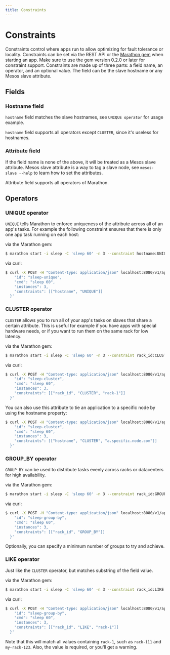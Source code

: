 ```yaml
---
title: Constraints
---
```


# Constraints

Constraints control where apps run to allow optimizing for fault tolerance or locality.
Constraints can be set via the REST API or the [Marathon gem](https://rubygems.org/gems/marathon_client) when starting an app. Make sure to use the gem version 0.2.0 or later for constraint support. Constraints are made up of three parts: a field name, an operator, and an optional value. The field can be the slave hostname or any Mesos slave attribute.

## Fields

### Hostname field

`hostname` field matches the slave hostnames, see `UNIQUE operator` for usage example.

`hostname` field supports all operators except `CLUSTER`, since it's useless for hostnames.

### Attribute field

If the field name is none of the above, it will be treated as a Mesos slave attribute. Mesos slave attribute is a way to tag a slave node, see `mesos-slave --help` to learn how to set the attributes.

Attribute field supports all operators of Marathon.

## Operators

### UNIQUE operator

`UNIQUE` tells Marathon to enforce uniqueness of the attribute across all of an app's tasks. For example the following constraint ensures that there is only one app task running on each host:

via the Marathon gem:

``` bash
$ marathon start -i sleep -C 'sleep 60' -n 3 --constraint hostname:UNIQUE
```

via curl:

``` bash
$ curl -X POST -H "Content-type: application/json" localhost:8080/v1/apps/start -d '{
    "id": "sleep-unique",
    "cmd": "sleep 60",
    "instances": 3,
    "constraints": [["hostname", "UNIQUE"]]
  }'
```

### CLUSTER operator

`CLUSTER` allows you to run all of your app's tasks on slaves that share a certain attribute. This is useful for example if you have apps with special hardware needs, or if you want to run them on the same rack for low latency.

via the Marathon gem:

``` bash
$ marathon start -i sleep -C 'sleep 60' -n 3 --constraint rack_id:CLUSTER:rack-1
```

via curl:

``` bash
$ curl -X POST -H "Content-type: application/json" localhost:8080/v1/apps/start -d '{
    "id": "sleep-cluster",
    "cmd": "sleep 60",
    "instances": 3,
    "constraints": [["rack_id", "CLUSTER", "rack-1"]]
  }'
```

You can also use this attribute to tie an application to a specific node by using the hostname property:

``` bash
$ curl -X POST -H "Content-type: application/json" localhost:8080/v1/apps/start -d '{
    "id": "sleep-cluster",
    "cmd": "sleep 60",
    "instances": 3,
    "constraints": [["hostname", "CLUSTER", "a.specific.node.com"]]
  }'
```

### GROUP_BY operator

`GROUP_BY` can be used to distribute tasks evenly across racks or datacenters for high availability.

via the Marathon gem:

``` bash
$ marathon start -i sleep -C 'sleep 60' -n 3 --constraint rack_id:GROUP_BY
```

via curl:

``` bash
$ curl -X POST -H "Content-type: application/json" localhost:8080/v1/apps/start -d '{
    "id": "sleep-group-by",
    "cmd": "sleep 60",
    "instances": 3,
    "constraints": [["rack_id", "GROUP_BY"]]
  }'
```

Optionally, you can specify a minimum number of groups to try and achieve.

### LIKE operator

Just like the `CLUSTER` operator, but matches substring of the field value.

via the Marathon gem:

``` bash
$ marathon start -i sleep -C 'sleep 60' -n 3 --constraint rack_id:LIKE:rack-1
```

via curl:

``` bash
$ curl -X POST -H "Content-type: application/json" localhost:8080/v1/apps/start -d '{
    "id": "sleep-group-by",
    "cmd": "sleep 60",
    "instances": 3,
    "constraints": [["rack_id", "LIKE", "rack-1"]]
  }'
```

Note that this will match all values containing `rack-1`, such as `rack-111` and `my-rack-123`. Also, the value is required, or you'll get a warning.
